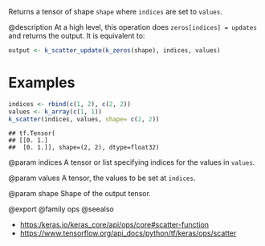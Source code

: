 Returns a tensor of shape `shape` where `indices` are set to `values`.

@description
At a high level, this operation does `zeros[indices] = updates` and
returns the output. It is equivalent to:


```r
output <- k_scatter_update(k_zeros(shape), indices, values)
```

# Examples

```r
indices <- rbind(c(1, 2), c(2, 2))
values <- k_array(c(1, 1))
k_scatter(indices, values, shape= c(2, 2))
```

```
## tf.Tensor(
## [[0. 1.]
##  [0. 1.]], shape=(2, 2), dtype=float32)
```

@param indices
A tensor or list specifying
indices for the values in `values`.

@param values
A tensor, the values to be set at `indices`.

@param shape
Shape of the output tensor.

@export
@family ops
@seealso
+ <https:/keras.io/keras_core/api/ops/core#scatter-function>
+ <https://www.tensorflow.org/api_docs/python/tf/keras/ops/scatter>
